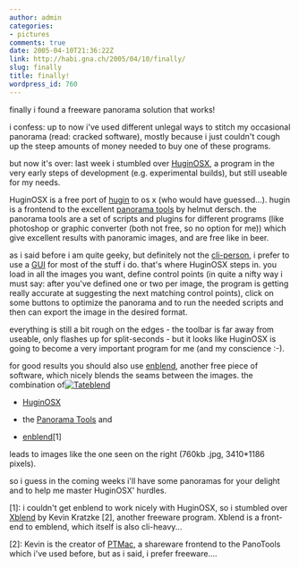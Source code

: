 ```yaml
---
author: admin
categories:
- pictures
comments: true
date: 2005-04-10T21:36:22Z
link: http://habi.gna.ch/2005/04/10/finally/
slug: finally
title: finally!
wordpress_id: 760
---
```


finally i found a freeware panorama solution that works!
  
i confess: up to now i've used different unlegal ways to stitch my occasional panorama (read: cracked software), mostly because i just couldn't cough up the steep amounts of money needed to buy one of these programs.
  
but now it's over: last week i stumbled over [HuginOSX](http://homepage.mac.com/ippei_ukai/software/), a program in the very early steps of development (e.g. experimental builds), but still useable for my needs.
  
HuginOSX is a free port of [hugin](http://hugin.sourceforge.net/) to os x (who would have guessed...). hugin is a frontend to the excellent [panorama tools](http://www.path.unimelb.edu.au/~dersch/) by helmut dersch. the panorama tools are a set of scripts and plugins for different programs (like photoshop or graphic converter (both not free, so no option for me)) which give excellent results with panoramic images, and are free like in beer.
  
as i said before i am quite geeky, but definitely not the [cli-person](http://en.wikipedia.org/wiki/Command_line_interface), i prefer to use a [GUI](http://en.wikipedia.org/wiki/GUI) for most of the stuff i do. that's where HuginOSX steps in. you load in all the images you want, define control points (in quite a nifty way i must say: after you've defined one or two per image, the program is getting really accurate at suggesting the next matching control points), click on some buttons to optimize the panorama and to run the needed scripts and then can export the image in the desired format.
  
everything is still a bit rough on the edges - the toolbar is far away from useable, only flashes up for split-seconds - but it looks like HuginOSX is going to become a very important program for me (and my conscience :-).
  
for good results you should also use [enblend](http://enblend.sourceforge.net/), another free piece of software, which nicely blends the seams between the images. the combination of[![Tateblend](http://habi.gna.ch/blog/images/tateblend-tm.jpg)](http://habi.gna.ch/blog/images/tateblend.jpg)




  * [HuginOSX](http://homepage.mac.com/ippei_ukai/software/)


  * the [Panorama Tools](http://homepage.mac.com/ippei_ukai/software/) and


  * [enblend](http://enblend.sourceforge.net/)[1]




leads to images like the one seen on the right (760kb .jpg, 3410*1186 pixels).
  
so i guess in the coming weeks i'll have some panoramas for your delight and to help me master HuginOSX' hurdles.



[1]: i couldn't get enblend to work nicely with HuginOSX, so i stumbled over [Xblend](http://www.kekus.com/xblend/) by Kevin Kratzke [2], another freeware program. Xblend is a front-end to emblend, which itself is also cli-heavy... 
  
[2]: Kevin is the creator of [PTMac](http://www.kekus.com/ptmac/index.html), a shareware frontend to the PanoTools which i've used before, but as i said, i prefer freeware....


